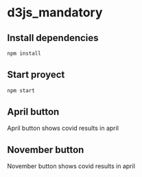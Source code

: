# d3js_mandatory

## Install dependencies

```bash
npm install
````

## Start proyect

```bash
npm start
```

## April button

April button shows covid results in april

## November button

November button shows covid results in april